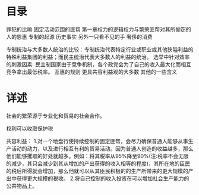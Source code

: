# 目录
罪犯的比喻
固定活动范围的匪帮
第一章权力的逻辑权力与繁荣匪帮对其所偷窃的人的恩惠
专制的起源
历史事实
另外一只看不见的手
奢侈的消费

专制统治与大多数人统治的比较：专制统治代表特定行业或职业或其他狭隘利益的特殊利益集团的利益；而民主统治代表大多数人的利益的统治。
选举中针对效率的刺激因素: 民主制国家由于竞争机制，各个政党会为了自己的收入最大化而相互竞争拿出最低税率。
互惠的规则
更具共容利益观的大多数
其他的一些含义

# 详述
社会的繁荣源于专业化和贸易的社会合作。


权利可以收取保护税

共容利益：
1.对一个地盘行使持续控制的固定匪帮，会尽力确保普通人能够从事生产活动的动力，以及进行相互有利的贸易活动。因为普通人创造的收益越多，那么他们能够攫取的好处就越多。例如：将其税率从95%降至90%(注:税率不会无限的减少，其只会减少到其从增加的产出获得的收入相等的程度)，其所在地的臣民的税后所得就会增加，那么他就可以从其臣民积极的的生产所带来的更大规模的产出中获得更大规模的税收。
2.将自己控制的收入投资在可以增加社会生产能力的公共物品上。


